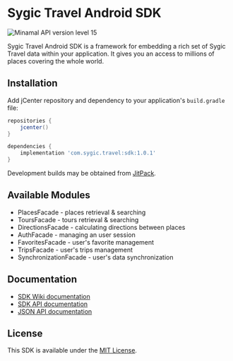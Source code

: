 # Sygic Travel Android SDK

![Minamal API version level 15](https://img.shields.io/badge/API_level-15-green.svg)

Sygic Travel Android SDK is a framework for embedding a rich set of Sygic Travel data within your
application. It gives you an access to millions of places covering the whole world.


## Installation

Add jCenter repository and dependency to your application's `build.gradle` file:
```gradle
repositories {
	jcenter()
}

dependencies {
	implementation 'com.sygic.travel:sdk:1.0.1'
}
```

Development builds may be obtained from [JitPack](https://jitpack.io/#sygic-travel/android-sdk).

## Available Modules

- PlacesFacade - places retrieval & searching
- ToursFacade - tours retrieval & searching
- DirectionsFacade - calculating directions between places
- AuthFacade - managing an user session
- FavoritesFacade - user's favorite management
- TripsFacade - user's trips management
- SynchronizationFacade - user's data synchronization

## Documentation

- [SDK Wiki documentation](https://github.com/sygic-travel/android-sdk/wiki)
- [SDK API documentation](http://docs.sygictravelapi.com/android-sdk/master)
- [JSON API documentation](http://docs.sygictravelapi.com/)

## License

This SDK is available under the [MIT License](http://www.opensource.org/licenses/mit-license.php).
